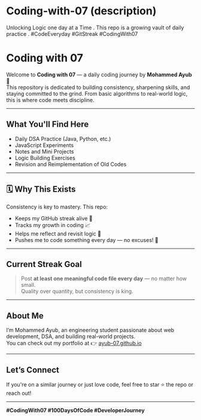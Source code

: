 # Coding-with-07 (description)
Unlocking Logic one day at a Time . This repo is a growing vault of daily practice . #CodeEveryday #GitStreak #CodingWith07
#  Coding with 07

Welcome to **Coding with 07** — a daily coding journey by **Mohammed Ayub** 🚀  
This repository is dedicated to building consistency, sharpening skills, and staying committed to the grind. From basic algorithms to real-world logic, this is where code meets discipline.

---

##  What You'll Find Here

-  Daily DSA Practice (Java, Python, etc.)
- JavaScript Experiments
-  Notes and Mini Projects
-  Logic Building Exercises
-  Revision and Reimplementation of Old Codes

---

## 🗓 Why This Exists

Consistency is key to mastery. This repo:
- Keeps my GitHub streak alive 🌱  
- Tracks my growth in coding 📈  
- Helps me reflect and revisit logic 🧠  
- Pushes me to code something every day — no excuses! 💪

---

##  Current Streak Goal

> Post **at least one meaningful code file every day** — no matter how small.  
> Quality over quantity, but consistency is king.

---

##  About Me

I’m Mohammed Ayub, an engineering student passionate about web development, DSA, and building real-world projects.  
You can check out my portfolio at 👉 [ayub-07.github.io](https://ayub-07.github.io)

---

##  Let’s Connect

If you're on a similar journey or just love code, feel free to star ⭐ the repo or reach out!

---

**#CodingWith07 #100DaysOfCode #DeveloperJourney**
